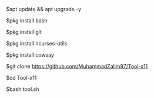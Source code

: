 $apt update && apt upgrade -y

$pkg install bash

$pkg install git 

$pkg install ncurses-utils

$pkg install cowsay

$git clone https://github.com/MuhammadZalim97/Tool-x11

$cd Tool-x11

$bash tool.sh
